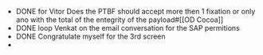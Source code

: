 - DONE for Vitor Does the PTBF should accept more then 1 fixation or only ano with the total of the entegrity of the payload#[[OD Cocoa]]
- DONE loop Venkat on the email conversation for the SAP permitions
- DONE Congratulate myself for the 3rd screen
-